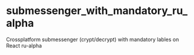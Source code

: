 # submessenger_with_mandatory_ru_alpha
Crossplatform submessenger (crypt/decrypt) with mandatory lables on React ru-alpha

